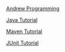 [Andrew Programming](https://www.udemy.com/user/kobe73er/)

[Java Tutorial](https://www.udemy.com/bestjavatutorial/?couponCode=WELCOME)

[Maven Tutorial](https://www.udemy.com/maven-tutorial/?couponCode=WELCOME)

[JUnit Tutorial](https://www.udemy.com/junit-ap/?couponCode=WELCOME)
